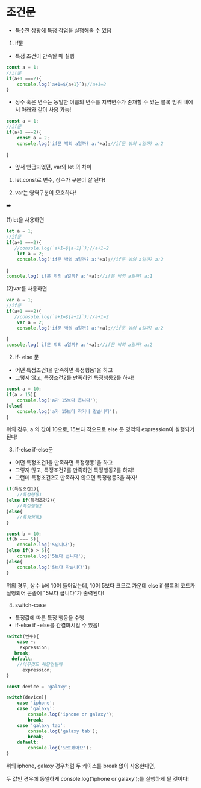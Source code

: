 # 조건문

- 특수한 상황에 특정 작업을 실행해줄 수 있음

1. if문
- 특정 조건이 만족될 때 실행

```jsx
const a = 1;
//if문
if(a+1 ===2){
	console.log(`a+1=${a+1}`);//a+1=2
}
```

- 상수 혹은 변수는 동일한 이름의 변수를 지역변수가 존재할 수 있는 블록 범위 내에서 아래와 같이 사용 가능!

```jsx
const a = 1;
//if문
if(a+1 ===2){
    const a = 2;
    console.log('if문 밖의 a일까? a:'+a);//if문 밖의 a일까? a:2
    
}
```

- 앞서 언급되었던, var와 let 의 차이

1) let,const로 변수, 상수가 구분이 잘 된다!

2) var는 영역구분이 모호하다!

➡️ 

(1)let을 사용하면

```jsx
let a = 1;
//if문
if(a+1 ===2){
   //console.log(`a+1=${a+1}`);//a+1=2
    let a = 2;
    console.log('if문 밖의 a일까? a:'+a);//if문 밖의 a일까? a:2
    
}
console.log('if문 밖의 a일까? a:'+a);//if문 밖의 a일까? a:1
```

(2)var를 사용하면

```jsx
var a = 1;
//if문
if(a+1 ===2){
   //console.log(`a+1=${a+1}`);//a+1=2
    var a = 2;
    console.log('if문 밖의 a일까? a:'+a);//if문 밖의 a일까? a:2
    
}
console.log('if문 밖의 a일까? a:'+a);//if문 밖의 a일까? a:2
```

2. if- else 문

- 어떤 특정조건1을 만족하면 특정행동1을 하고
- 그렇지 않고, 특정조건2를 만족하면 특정행동2를 하자!

```jsx
const a = 10;
if(a > 15){
    console.log('a가 15보다 큽니다');
}else{
    console.log('a가 15보다 작거나 같습니다');
}
```

위의 경우, a 의 값이 10으로, 15보다 작으므로 else 문 영역의 expression이 실행되기 된다!

3. if-else if-else문

- 어떤 특정조건1을 만족하면 특정행동1을 하고
- 그렇지 않고, 특정조건2를 만족하면 특정행동2를 하자!
- 그런데 특정조건2도 만족하지 않으면 특정행동3을 하자!

```jsx
if(특정조건1){
	//특정행동1
}else if(특정조건2){
	//특정행동2
}else{
	//특정행동3
}
```

```jsx
const b = 10;
if(b === 5){
    console.log('5입니다');
}else if(b > 5){
    console.log('5보다 큽니다');
}else{
    console.log('5보다 작습니다');
}
```

위의 경우, 상수 b에 10이 들어있는데, 10이 5보다 크므로 가운데 else if 블록의 코드가 실행되어 콘솔에 "5보다 큽니다"가 출력된다!

4. switch-case

- 특정값에 따른 특정 행동을 수행
- if-else if -else를 간결화시킬 수 있음!

```jsx
switch(변수){
	case ~:
	 expression;
   break;
  default:
	//아무것도 해당안될때
	  expression;
}
```

```jsx
const device = 'galaxy';

switch(device){
    case 'iphone':
    case 'galaxy':
        console.log('iphone or galaxy');
        break;
    case 'galaxy tab':
        console.log('galaxy tab');
        break;
    default:
        console.log('모르겠어요');     
}
```

위의 iphone, galaxy 경우처럼 두 케이스를 break 없이 사용한다면,

두 값인 경우에 동일하게 console.log('iphone or galaxy');를 실행하게 될 것이다!